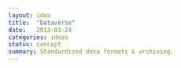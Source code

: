 ```yaml
---
layout: idea
title:  "Dataverse"
date:   2013-03-24
categories: ideas
status: concept
summary: Standardized data formats & archiving.
---
```

